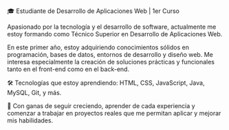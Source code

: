 🎓 Estudiante de Desarrollo de Aplicaciones Web | 1er Curso

Apasionado por la tecnología y el desarrollo de software, actualmente me estoy formando como Técnico Superior en Desarrollo de Aplicaciones Web. 

En este primer año, estoy adquiriendo conocimientos sólidos en programación, bases de datos, entornos de desarrollo y diseño web. Me interesa especialmente la creación de soluciones prácticas y funcionales tanto en el front-end como en el back-end.

🛠 Tecnologías que estoy aprendiendo:
HTML, CSS, JavaScript, Java, MySQL, Git, y más.

🚀 Con ganas de seguir creciendo, aprender de cada experiencia y comenzar a trabajar en proyectos reales que me permitan aplicar y mejorar mis habilidades.
